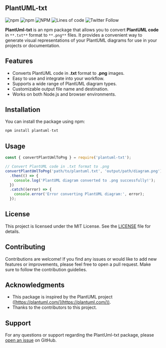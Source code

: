 ## PlantUML-txt 

 ![npm](https://img.shields.io/npm/v/plantuml-txt?color=f&label=plantuml-txt) ![npm](https://img.shields.io/npm/dt/plantuml-txt) ![NPM](https://img.shields.io/npm/l/plantuml-txt) ![Lines of code](https://img.shields.io/tokei/lines/github/SamPrinceFranklin/PlantUML-npm) ![Twitter Follow](https://img.shields.io/twitter/follow/Franky_Sagan?style=social)

**PlantUml-txt** is an npm package that allows you to convert **PlantUML code** in `**.txt**` format to `**.png**` files. It provides a convenient way to generate visual representations of your PlantUML diagrams for use in your projects or documentation.

## **Features**

*   Converts PlantUML code in **.txt** format to **.png** images.
*   Easy to use and integrate into your workflow.
*   Supports a wide range of PlantUML diagram types.
*   Customizable output file name and destination.
*   Works on both Node.js and browser environments.

## **Installation**

You can install the package using npm:

```javascript
npm install plantuml-txt                
```

## **Usage**

```javascript
const { convertPlantUmlToPng } = require('plantuml-txt');

// Convert PlantUML code in .txt format to .png
convertPlantUmlToPng('path/to/plantuml.txt', 'output/path/diagram.png')
  .then(() => {
    console.log('PlantUML diagram converted to .png successfully!');
  })
  .catch((error) => {
    console.error('Error converting PlantUML diagram:', error);
  });
```

## **License**

This project is licensed under the MIT License. See the [LICENSE](https://chat.openai.com/LICENSE) file for details.

## **Contributing**

Contributions are welcome! If you find any issues or would like to add new features or improvements, please feel free to open a pull request. Make sure to follow the contribution guidelies.

## **Acknowledgments**

*   This package is inspired by the PlantUML project ([https://plantuml.com/](https://plantuml.com/)).
*   Thanks to the contributors to this project.

## **Support**

For any questions or support regarding the PlantUml-txt package, please [open an issue](https://github.com/SamPrinceFranklin/PlantUML-npm/issues) on GitHub.
